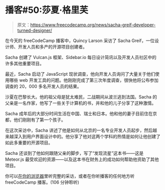 # 播客#50:莎夏·格里芙

> 原文：<https://www.freecodecamp.org/news/sacha-greif-developer-turned-designer/>

在今天的 freeCodeCamp 播客中，Quincy Larson 采访了 Sacha Greif，一位设计师、开发人员和多产的开源项目创建者。

Sacha 创建了 Vulcan.js 框架、Sidebar.io 每日设计简讯以及开发人员社区中的许多其他重要项目。

最近，Sacha 启动了 JavaScript 现状调查，他向开发人员询问了大量关于他们使用哪些 web 开发工具的问题。他刚刚完成了第三次年度调查，很快他将公布参加调查的 20，000 多名开发人员的结果。

沙夏在巴黎长大。他的祖父母是犹太难民，二战期间从波兰逃到法国。Sacha 的父亲是一名作家，他写了一些关于计算机的书，并和他的儿子分享了这种激情。

Sacha 成年后的大部分时间生活在中国、瑞士和日本。他和他的妻子目前住在京都，他们刚刚有了第一个孩子。

在这次采访中，Sacha 讲述了他是如何从北京的一名专业开发人员起步，然后越来越深入到用户界面设计中的。他分享了他对这两个学科的热情是如何让他创建了如此多重要的开源项目。

Sacha 还谈到了他如何跟随父亲的脚步，写了“发现流星”这本书——这是 Meteor.js 最受欢迎的资源——以及这本书在财务上的成功如何帮助他资助了其他项目。

你可以[在你的浏览器](https://podcast.freecodecamp.org/ep-49-sacha-greif-designer-developer-and-open-source-creator)里听完整的采访，或者在你听播客的任何地方听 freeCodeCamp 播客。(106 分钟聆听)